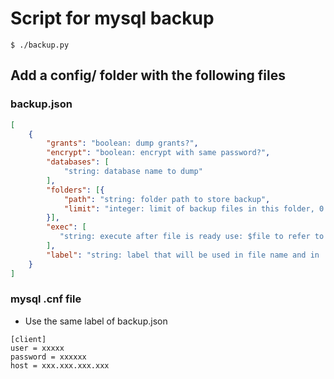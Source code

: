 # Script for mysql backup

```
$ ./backup.py
```

## Add a config/ folder with the following files

### backup.json
```json
[
    {
        "grants": "boolean: dump grants?", 
        "encrypt": "boolean: encrypt with same password?", 
        "databases": [
            "string: database name to dump"
        ], 
        "folders": [{
            "path": "string: folder path to store backup",
            "limit": "integer: limit of backup files in this folder, 0 no limit"
        }],
        "exec": [
           "string: execute after file is ready use: $file to refer to backup file" 
        ], 
        "label": "string: label that will be used in file name and in .cnf file",
    }
]
```

### mysql .cnf file
 - Use the same label of backup.json
 
```
[client]
user = xxxxx
password = xxxxxx
host = xxx.xxx.xxx.xxx
```
